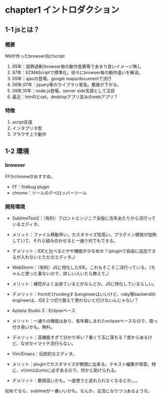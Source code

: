 # chapter1 イントロダクション

## 1-1 jsとは？

### 概要

NNが作ったbrowser向けscript

1. 95年：装飾過剰/browser毎の動作差異等であまり良いイメージ無し
1. 97年：ECMAScriptで標準化。徐々にbrowser毎の動作違いを解消。
1. 05年：ajaxの登場。google maps/documentで流行
1. 06年,07年：jquery等のライブラリ普及。敷居が下がる。
1. 09年,10年：node.js登場。server side言語として注目
1. 最近：html5とset。desktopアプリ並みのwebアプリ？

### 特徴

1. script言語
1. インタプリタ型
1. ブラウザ上で動作

## 1-2 環境

### browser

FFかchromeがおすすめ。
- FF：firebug plugin
- chrome：ツールのデベロッパーツール

### 開発環境

- SublimeText2：（有料）フロントエンジニア全般に去年あたりから流行っているエディタ。
 - メリット：ファイル移動早い。カスタマイズ性高い。プラグイン開発が加熱していて、それら組み合わせると一通り何でもできる。
 - デメリット：IDEと比べるとやや機能が少なめか？(pluginで自由に追加できるが入れないとただのエディタ。)

- WebStorm：（有料）JSに特化したIDE。これもそこそこ流行っている。（ちゃんと使った事ないので、詳しい人いたら教えて。）
 - メリット：補完がよく出来ているとかなんとか。JSに特化しているらしい。
 - デメリット：frontだけcodingするengineerはいいけど、ruby等backendのengineerは、IDE２つ切り替えて使わないと行けないんじゃない？

- Aptana Studio 3：Eclipseベース
 - メリット：一通りの機能はあり、長年親しまれたeclipseベースなので、取っ付き易いかも。無料。
 - デメリット：高機能すぎて分かり辛い？重くて玉に落ちる？昔からあるけど、なぜかイマイチ流行らない。

- Vim/Emacs：伝統的なエディタ。
 - メリット：pluginでカスタマイズが無限に出来る。テキスト編集が得意。特に、vi(vim)はunixに必ずあるので、何かと助けられる。
 - デメリット：敷居高いかも。一度使うと逃れられなくなるとか。。。


初めてなら、sublimeが一番いいかも。なんか、主流になりつつあるような。
